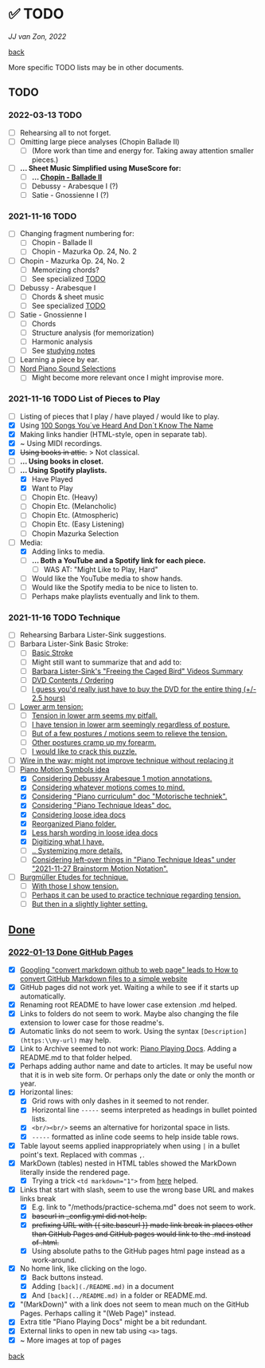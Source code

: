 ✅ TODO
========

*JJ van Zon, 2022*

[back](./README.md)

More specific TODO lists may be in other documents.

TODO
----

### 2022-03-13 TODO

- [ ] Rehearsing all to not forget.
- [ ] Omitting large piece analyses (Chopin Ballade Ⅱ)
    - [ ] (More work than time and energy for. Taking away attention smaller pieces.)
- [ ] __... Sheet Music Simplified using MuseScore for:__
    - [ ] __... [Chopin - Ballade Ⅱ](chopin-ballade-2/sheet-music-simplified/README.md)__
    - [ ] Debussy - Arabesque Ⅰ (?)
    - [ ] Satie - Gnossienne Ⅰ (?)

### 2021-11-16 TODO

- [ ] Changing fragment numbering for:
    - [ ] Chopin - Ballade Ⅱ
    - [ ] Chopin - Mazurka Op. 24, No. 2
- [ ] Chopin - Mazurka Op. 24, No. 2
    - [ ] Memorizing chords?
    - [ ] See specialized [TODO](chopin-mazurka-op-24-no-2/chopin-mazurka-op-24-no-2-todo.md)
- [ ] Debussy - Arabesque Ⅰ
    - [ ] Chords & sheet music
    - [ ] See specialized [TODO](debussy-arabesque-1/debussy-arabesque-1-todo.md)
- [ ] Satie - Gnossienne Ⅰ
    - [ ] Chords
    - [ ] Structure analysis (for memorization)
    - [ ] Harmonic analysis
    - [ ] See [studying notes](satie-gnossienne-1/satie-gnossienne-1-studying-notes.md)
- [ ] Learning a piece by ear.
- [ ] [Nord Piano Sound Selections](nord-piano-4/nord-piano-4-sound-selection-notes.md)
    - [ ] Might become more relevant once I might improvise more.

### 2021-11-16 TODO List of Pieces to Play

- [ ] Listing of pieces that I play / have played / would like to play.
- [x] Using <a href="https://www.youtube.com/watch?v=PCx8Xcm9l7U&t=1099s" target="_blank">100 Songs You´ve Heard And Don´t Know The Name</a>
- [x] Making links handier (HTML-style, open in separate tab).
- [x] ~ Using MIDI recordings.
- [x] ~~Using books in attic.~~ > Not classical.
- [ ] __... Using books in closet.__
- [ ] __... Using Spotify playlists.__
    - [x] Have Played
    - [x] Want to Play
    - [ ] Chopin Etc. (Heavy)
    - [ ] Chopin Etc. (Melancholic)
    - [ ] Chopin Etc. (Atmospheric)
    - [ ] Chopin Etc. (Easy Listening)
    - [ ] Chopin Mazurka Selection
- [ ] Media:
    - [x] Adding links to media.
    - [ ] __... Both a YouTube and a Spotify link for each piece.__
        - [ ] WAS AT: "Might Like to Play, Hard"
    - [ ] Would like the YouTube media to show hands.
    - [ ] Would like the Spotify media to be nice to listen to.
    - [ ] Perhaps make playlists eventually and link to them.

### 2021-11-16 TODO Technique

- [ ] Rehearsing Barbara Lister-Sink suggestions.
- [ ] Barbara Lister-Sink Basic Stroke:
    - [ ] <a href="https://www.youtube.com/watch?v=OjSWu8ZADzI" target="_blank">Basic Stroke</a>
    - [ ] Might still want to summarize that and add to:
    - [ ] [Barbara Lister-Sink's "Freeing the Caged Bird" Videos Summary](methods/barbara-lister-sink-freeing-the-caged-bird-videos-summary.md)
    - [ ] <a href="https://www.lister-sinkinstitute.org/freeing-the-caged-bird-dvd/#1508990586220-02706448-751f" target="_blank">DVD Contents / Ordering
    - [ ] I guess you'd really just have to buy the DVD for the entire thing (+/- 2.5 hours)
- [ ] Lower arm tension:
    - [ ] Tension in lower arm seems my pitfall.
    - [ ] I have tension in lower arm seemingly regardless of posture.
    - [ ] But of a few postures / motions seem to relieve the tension.
    - [ ] Other postures cramp up my forearm.
    - [ ] I would like to crack this puzzle.
- [ ] Wire in the way: might not improve technique without replacing it
- [ ] Piano Motion Symbols idea
    - [x] Considering Debussy Arabesque 1 motion annotations.
    - [x] Considering whatever motions comes to mind.
    - [x] Considering "Piano curriculum" doc "Motorische techniek".
    - [x] Considering "Piano Technique Ideas" doc.
    - [x] Considering loose idea docs
    - [x] Reorganized Piano folder.
    - [x] Less harsh wording in loose idea docs
    - [x] Digitizing what I have.
    - [ ] .. Systemizing more details.
    - [ ] Considering left-over things in "Piano Technique Ideas" under "2021-11-27 Brainstorm Motion Notation".
- [ ] Burgmüller Etudes for technique.
    - [ ] With those I show tension.
    - [ ] Perhaps it can be used to practice technique regarding tension.
    - [ ] But then in a slightly lighter setting.

Done
----

### 2022-01-13 Done GitHub Pages

- [x] Googling "convert markdown github to web page" leads to <a href="https://dev.to/bolajiayodeji/how-to-convert-github-markdown-files-to-a-simple-website-4e14" target="_blank">How to convert GitHub Markdown files to a simple website</a>
- [x] GitHub pages did not work yet. Waiting a while to see if it starts up automatically.
- [x] Renaming root README to have lower case extension .md helped.
- [x] Links to folders do not seem to work. Maybe also changing the file extension to lower case for those readme's.
- [x] Automatic links do not seem to work. Using the syntax `[Description](https:\\my-url)` may help.
- [x] Link to Archive seemed to not work: [Piano Playing Docs](https://jjvanzon.github.io/Piano-Playing-Docs/). Adding a README.md to that folder helped.
- [x] Perhaps adding author name and date to articles. It may be useful now that it is in web site form. Or perhaps only the date or only the month or year.
- [x] Horizontal lines:
    - [x] Grid rows with only dashes in it seemed to not render.
    - [x] Horizontal line `-----` seems interpreted as headings in bullet pointed lists.
    - [x] `<br/><br/>` seems an alternative for horizontal space in lists.
    - [x] `-----` formatted as inline code seems to help inside table rows.
- [x] Table layout seems applied inappropriately when using `|` in a bullet point's text. Replaced with commas `,`.
- [x] MarkDown (tables) nested in HTML tables showed the MarkDown literally inside the rendered page.
    - [x] Trying a trick `<td markdown="1">` from <a href="https://stackoverflow.com/questions/15917463/embedding-markdown-in-jekyll-html" target="_blank">here</a> helped.
- [x] Links that start with slash, seem to use the wrong base URL and makes links break
    - [x] E.g. link to "/methods/practice-schema.md" does not seem to work.
    - [x] ~~baseurl in _config.yml did not help.~~
    - [x] ~~prefixing URL with {{ site.baseurl }} made link break in places other than GitHub Pages and GitHub pages would link to the .md instead of .html.~~
    - [x] Using absolute paths to the GitHub pages html page instead as a work-around.
- [x] No home link, like clicking on the logo.
    - [x] Back buttons instead.
    - [x] Adding `[back](./README.md)` in a document
    - [x] And `[back](../README.md)` in a folder or README.md.
- [x] "(MarkDown)" with a link does not seem to mean much on the GitHub Pages. Perhaps calling it "(Web Page)" instead.
- [x] Extra title "Piano Playing Docs" might be a bit redundant.
- [x] External links to open in new tab using `<a>` tags.
- [x] ~ More images at top of pages

[back](./README.md)